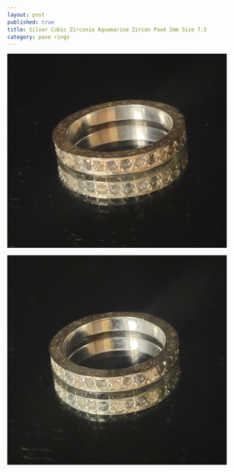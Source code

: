```yaml
---
layout: post
published: true
title: Silver Cubic Zirconia Aquamarine Zircon Pavé 2mm Size 7.5
category: pave rings
---
```

![pave_silver_cz_aquamarine_zircon_7.5-0.jpg](/images/jewelry/rings/pave_silver_cz_aquamarine_zircon_7.5-0.jpg)
<!--more-->

![pave_silver_cz_aquamarine_zircon_7.5-0.jpg](/images/jewelry/rings/pave_silver_cz_aquamarine_zircon_7.5-1.jpg)
